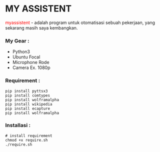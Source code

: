 # MY ASSISTENT
<span style="color:red">myassistent</span> - adalah program untuk otomatisasi sebuah pekerjaan, yang sekarang masih saya kembangkan.

### My Gear :
- Python3
- Ubuntu Focal
- Microphone Rode
- Camera Ex. 1080p

### Requirement :
```Shell
pip install pyttsx3
pip install comtypes
pip install wolframalpha
pip install wikipedia
pip install ecapture
pip install wolframalpha
```

### Installasi :
```Shell
# install requirement
chmod +x require.sh
./require.sh
```
